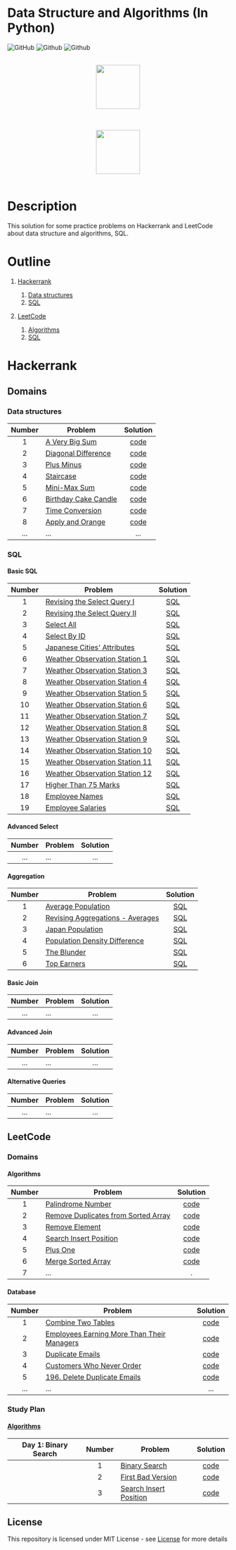 # Data Structure and Algorithms (In Python)
![GitHub](https://img.shields.io/github/license/manhcntt21/data_structure_and_algorithms_python)
![Github](https://img.shields.io/github/stars/manhcntt21/data_structure_and_algorithms_python)
![Github](https://img.shields.io/github/forks/manhcntt21/data_structure_and_algorithms_python)

<p align="center">  
    <br>
    <a href="https://www.hackerrank.com/manhcntt2_1">
        <img alt="" height=100 src="https://hrcdn.net/community-frontend/assets/brand/logo-new-white-green-a5cb16e0ae.svg"> 
    </a>
    <br>
    <br>
</p>

<p align="center">  
    <br>
    <a href="https://leetcode.com/Anonymous84/">
        <img alt="" height=100 src=https://upload.wikimedia.org/wikipedia/commons/0/0a/LeetCode_Logo_black_with_text.svg> 
    </a>
    <br>
    <br>
</p>

# Description
This solution for some practice problems on Hackerrank and LeetCode about data structure and algorithms, SQL.
# Outline
1. [Hackerrank](#hackerrank)
   1. [Data structures](#data-structures)
   2. [SQL](#sql)

2. [LeetCode](#leetcode)
   1. [Algorithms](#algorithms)
   2. [SQL](#database)
# Hackerrank
## Domains
### Data structures
| Number | Problem |Solution|
|:------:|---------|:------:|
|1|[A Very Big Sum](https://www.hackerrank.com/challenges/a-very-big-sum/problem)| [code](./hackerrank/a_very_big_sum.py)
|2|[Diagonal Difference](https://www.hackerrank.com/challenges/diagonal-difference/problem)|[code](./hackerrank/diagonal_difference.py)
|3|[Plus Minus](https://www.hackerrank.com/challenges/plus-minus/problem)|[code](./hackerrank/plus_minus.py)
|4|[Staircase](https://www.hackerrank.com/challenges/staircase/problem)|[code](./hackerrank/staircase.py)
|5|[Mini-Max Sum](https://www.hackerrank.com/challenges/mini-max-sum/problem)|[code](./hackerrank/min_max_sum.py)
|6|[Birthday Cake Candle](https://www.hackerrank.com/challenges/birthday-cake-candles/problem)|[code](./hackerrank/birthday_cake_candles.py)
|7|[Time Conversion](https://www.hackerrank.com/challenges/time-conversion/problem)|[code](./hackerrank/time_conversion.py)
|8|[Apply and Orange](https://www.hackerrank.com/challenges/apple-and-orange/problem)|[code](./hackerrank/apple_orange.py)
|...|...|...|
### SQL
#### Basic SQL
| Number | Problem |Solution|
|:------:|---------|:------:|
|1|[Revising the Select Query I](https://www.hackerrank.com/challenges/revising-the-select-query/problem)|[SQL](./hackerrank/sql/revising_the_select_query_1.txt)|
|2|[Revising the Select Query II](https://www.hackerrank.com/challenges/revising-the-select-query-2/problem)|[SQL](./hackerrank/sql/revising_the_select_query_2.txt)|
|3|[Select All](https://www.hackerrank.com/challenges/select-all-sql/problem)|[SQL](./hackerrank/sql/select_all.txt)|
|4|[Select By ID](https://www.hackerrank.com/challenges/select-by-id/problem)|[SQL](./hackerrank/sql/select_by_id.txt)|
|5|[Japanese Cities' Attributes](https://www.hackerrank.com/challenges/japanese-cities-attributes/problem)|[SQL](./hackerrank/sql/japan_cities_attributes.txt)|
|6|[Weather Observation Station 1](https://www.hackerrank.com/challenges/weather-observation-station-1/problem)|[SQL](./hackerrank/sql/weather_observation_station_1.txt)|
|7|[Weather Observation Station 3](https://www.hackerrank.com/challenges/weather-observation-station-3/problem)|[SQL](./hackerrank/sql/weather_observation_station_3.txt)|
|8|[Weather Observation Station 4](https://www.hackerrank.com/challenges/weather-observation-station-4/problem)|[SQL](./hackerrank/sql/weather_observation_station_4.txt)|
|9|[Weather Observation Station 5](https://www.hackerrank.com/challenges/weather-observation-station-5/problem)|[SQL](./hackerrank/sql/weather_observation_station_5.txt)|
|10|[Weather Observation Station 6](https://www.hackerrank.com/challenges/weather-observation-station-6/problem)|[SQL](./hackerrank/sql/weather_observation_station_6.txt)|
|11|[Weather Observation Station 7](https://www.hackerrank.com/challenges/weather-observation-station-7/problem)|[SQL](./hackerrank/sql/weather_observation_station_7.txt)|
|12|[Weather Observation Station 8](https://www.hackerrank.com/challenges/weather-observation-station-8/problem)|[SQL](./hackerrank/sql/weather_observation_station_8.txt)|
|13|[Weather Observation Station 9](https://www.hackerrank.com/challenges/weather-observation-station-9/problem)|[SQL](./hackerrank/sql/weather_observation_station_9.txt)|
|14|[Weather Observation Station 10](https://www.hackerrank.com/challenges/weather-observation-station-10/problem)|[SQL](./hackerrank/sql/weather_observation_station_10.txt)|
|15|[Weather Observation Station 11](https://www.hackerrank.com/challenges/weather-observation-station-11/problem)|[SQL](./hackerrank/sql/weather_observation_station_11.txt)|
|16|[Weather Observation Station 12](https://www.hackerrank.com/challenges/weather-observation-station-12/problem)|[SQL](./hackerrank/sql/weather_observation_station_12.txt)|
|17|[Higher Than 75 Marks](https://www.hackerrank.com/challenges/more-than-75-marks/problem)|[SQL](./hackerrank/sql/higher_than_75_marks.txt)|
|18|[Employee Names](https://www.hackerrank.com/challenges/name-of-employees/problem)|[SQL](./hackerrank/sql/employee_names.txt)|
|19|[Employee Salaries](https://www.hackerrank.com/challenges/salary-of-employees/problem)|[SQL](./hackerrank/sql/employee_salaries.txt)|

#### Advanced Select
| Number | Problem |Solution|
|:------:|---------|:------:|
|...|...|...|

#### Aggregation
| Number | Problem |Solution|
|:------:|---------|:------:|
|1|[Average Population](https://www.hackerrank.com/challenges/average-population/problem)|[SQL](./hackerrank/sql/average_population.txt)|
|2|[Revising Aggregations - Averages](https://www.hackerrank.com/challenges/revising-aggregations-the-average-function/problem)|[SQL](./hackerrank/sql/revising_aggregations_averages.txt)|
|3|[Japan Population](https://www.hackerrank.com/challenges/japan-population/problem)|[SQL](./hackerrank/sql/japan_population.txt)|
|4|[Population Density Difference](https://www.hackerrank.com/challenges/population-density-difference/problem)|[SQL](./hackerrank/sql/population_density_difference.txt)|
|5|[The Blunder](https://www.hackerrank.com/challenges/the-blunder/problem)|[SQL](./hackerrank/sql/the_blunder.txt)|
|6|[Top Earners](https://www.hackerrank.com/challenges/earnings-of-employees/problem)|[SQL](./hackerrank/sql/top_earners.txt)|

#### Basic Join
| Number | Problem |Solution|
|:------:|---------|:------:|
|...|...|...|
#### Advanced Join
| Number | Problem |Solution|
|:------:|---------|:------:|
|...|...|...|
#### Alternative Queries
| Number | Problem |Solution|
|:------:|---------|:------:|
|...|...|...|
## LeetCode
### Domains
#### Algorithms
| Number | Problem |Solution|
|:------:|---------|:------:|
|1|[Palindrome Number](https://leetcode.com/problems/palindrome-number/)|[code](./leetcode/palindrome_number.py)|
|2|[Remove Duplicates from Sorted Array](https://leetcode.com/problems/remove-duplicates-from-sorted-array/)|[code](./leetcode/remove_duplicate.py)|
|3|[Remove Element](https://leetcode.com/problems/remove-element/)|[code](./leetcode/remove_element.py)|
|4|[Search Insert Position](https://leetcode.com/problems/search-insert-position/)|[code](./leetcode/search_insert_position.py)|
|5|[Plus One](https://leetcode.com/problems/plus-one/)|[code](./leetcode/plus_one.py)|
|6|[Merge Sorted Array](https://leetcode.com/problems/merge-sorted-array/)|[code](./leetcode/merge_sorted_array.py)|
|7|...|.|
#### Database
| Number | Problem |Solution|
|:------:|---------|:------:|
|1|[Combine Two Tables](https://leetcode.com/problems/combine-two-tables/)|[code](./leetcode/sql/combine_two_tables.txt)|
|2|[Employees Earning More Than Their Managers](https://leetcode.com/problems/employees-earning-more-than-their-managers/)|[code](./leetcode/sql/employees_earning_more_than_their_managers.txt)|
|3|[Duplicate Emails](https://leetcode.com/problems/duplicate-emails/)|[code](./leetcode/sql/duplicate_emails.txt)|
|4|[Customers Who Never Order](https://leetcode.com/problems/customers-who-never-order/)|[code](./leetcode/sql/customer_who_never_order.txt)|
|5|[196. Delete Duplicate Emails](https://leetcode.com/problems/delete-duplicate-emails/)|[code](./leetcode/sql/delete_duplicate_emails.txt)|
|...|...|...|
### Study Plan
#### [Algorithms](https://leetcode.com/study-plan/algorithm/?progress=xe6m2x07)
|Day 1: Binary Search|Number|Problem|Solution|
|--------------------|:----:|-------|:------:|
|                    |1|[Binary Search](https://leetcode.com/problems/binary-search/?envType=study-plan&id=algorithm-i)|[code](./leetcode/study_plan/algorithms/binary_search.py)|
|                    |2|[First Bad Version](https://leetcode.com/problems/first-bad-version/?envType=study-plan&id=algorithm-i)|[code](./leetcode/study_plan/algorithms/first_bad_version.py)|
|                    |3|[Search Insert Position](https://leetcode.com/problems/search-insert-position/?envType=study-plan&id=algorithm-i)|[code](./leetcode/study_plan/algorithms/search_insert_position.py)|



## License
This repository is licensed under MIT License - see [License](LICENSE.md) for more details

